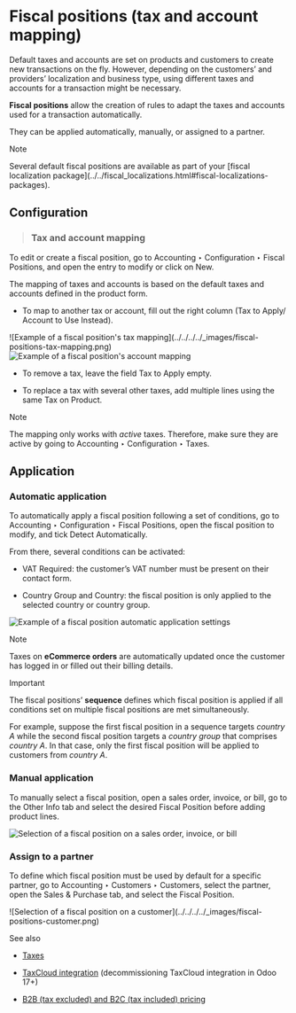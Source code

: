 # Fiscal positions (tax and account mapping)

Default taxes and accounts are set on products and customers to create new
transactions on the fly. However, depending on the customers’ and providers’
localization and business type, using different taxes and accounts for a
transaction might be necessary.

**Fiscal positions** allow the creation of rules to adapt the taxes and
accounts used for a transaction automatically.

They can be applied automatically, manually, or assigned to a partner.

Note

Several default fiscal positions are available as part of your [fiscal
localization package](../../fiscal_localizations.html#fiscal-localizations-
packages).

## Configuration

> ### Tax and account mapping

To edit or create a fiscal position, go to Accounting ‣ Configuration ‣ Fiscal
Positions, and open the entry to modify or click on New.

The mapping of taxes and accounts is based on the default taxes and accounts
defined in the product form.

  * To map to another tax or account, fill out the right column (Tax to Apply/ Account to Use Instead).

![Example of a fiscal position's tax mapping](../../../../_images/fiscal-
positions-tax-mapping.png) ![Example of a fiscal position's account
mapping](../../../../_images/fiscal-positions-account-mapping.png)

  * To remove a tax, leave the field Tax to Apply empty.

  * To replace a tax with several other taxes, add multiple lines using the same Tax on Product.

Note

The mapping only works with _active_ taxes. Therefore, make sure they are
active by going to Accounting ‣ Configuration ‣ Taxes.

## Application

### Automatic application

To automatically apply a fiscal position following a set of conditions, go to
Accounting ‣ Configuration ‣ Fiscal Positions, open the fiscal position to
modify, and tick Detect Automatically.

From there, several conditions can be activated:

  * VAT Required: the customer’s VAT number must be present on their contact form.

  * Country Group and Country: the fiscal position is only applied to the selected country or country group.

![Example of a fiscal position automatic application
settings](../../../../_images/fiscal-positions-automatic.png)

Note

Taxes on **eCommerce orders** are automatically updated once the customer has
logged in or filled out their billing details.

Important

The fiscal positions’ **sequence** defines which fiscal position is applied if
all conditions set on multiple fiscal positions are met simultaneously.

For example, suppose the first fiscal position in a sequence targets _country
A_ while the second fiscal position targets a _country group_ that comprises
_country A_. In that case, only the first fiscal position will be applied to
customers from _country A_.

### Manual application

To manually select a fiscal position, open a sales order, invoice, or bill, go
to the Other Info tab and select the desired Fiscal Position before adding
product lines.

![Selection of a fiscal position on a sales order, invoice, or
bill](../../../../_images/fiscal-positions-manual.png)

### Assign to a partner

To define which fiscal position must be used by default for a specific
partner, go to Accounting ‣ Customers ‣ Customers, select the partner, open
the Sales & Purchase tab, and select the Fiscal Position.

![Selection of a fiscal position on a customer](../../../../_images/fiscal-
positions-customer.png)

See also

  * [Taxes](../taxes.html)

  * [TaxCloud integration](taxcloud.html) (decommissioning TaxCloud integration in Odoo 17+)

  * [B2B (tax excluded) and B2C (tax included) pricing](B2B_B2C.html)

